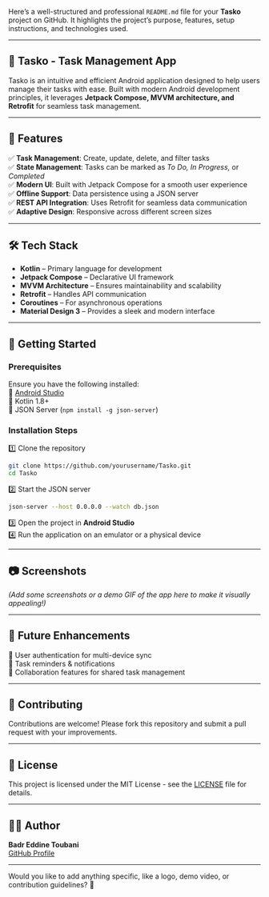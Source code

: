 Here’s a well-structured and professional `README.md` file for your **Tasko** project on GitHub. It highlights the project’s purpose, features, setup instructions, and technologies used. 

---

## 📝 Tasko - Task Management App  

Tasko is an intuitive and efficient Android application designed to help users manage their tasks with ease. Built with modern Android development principles, it leverages **Jetpack Compose, MVVM architecture, and Retrofit** for seamless task management.  

---

## 📌 Features  

✅ **Task Management**: Create, update, delete, and filter tasks  
✅ **State Management**: Tasks can be marked as *To Do, In Progress,* or *Completed*  
✅ **Modern UI**: Built with Jetpack Compose for a smooth user experience  
✅ **Offline Support**: Data persistence using a JSON server  
✅ **REST API Integration**: Uses Retrofit for seamless data communication  
✅ **Adaptive Design**: Responsive across different screen sizes  

---

## 🛠️ Tech Stack  

- **Kotlin** – Primary language for development  
- **Jetpack Compose** – Declarative UI framework  
- **MVVM Architecture** – Ensures maintainability and scalability  
- **Retrofit** – Handles API communication  
- **Coroutines** – For asynchronous operations  
- **Material Design 3** – Provides a sleek and modern interface  

---

## 🚀 Getting Started  

### Prerequisites  
Ensure you have the following installed:  
🔹 [Android Studio](https://developer.android.com/studio)  
🔹 Kotlin 1.8+  
🔹 JSON Server (`npm install -g json-server`)  

### Installation Steps  

1️⃣ Clone the repository  
```sh
git clone https://github.com/yourusername/Tasko.git
cd Tasko
```  
2️⃣ Start the JSON server  
```sh
json-server --host 0.0.0.0 --watch db.json
```  
3️⃣ Open the project in **Android Studio**  
4️⃣ Run the application on an emulator or a physical device  

---

## 📷 Screenshots  

*(Add some screenshots or a demo GIF of the app here to make it visually appealing!)*  

---

## 🎯 Future Enhancements  

🚀 User authentication for multi-device sync  
🚀 Task reminders & notifications  
🚀 Collaboration features for shared task management  

---

## 🤝 Contributing  

Contributions are welcome! Please fork this repository and submit a pull request with your improvements.  

---

## 📜 License  

This project is licensed under the MIT License - see the [LICENSE](LICENSE) file for details.  

---

## 🧑‍💻 Author  

**Badr Eddine Toubani**  
[GitHub Profile](https://github.com/yourusername)  

---

Would you like to add anything specific, like a logo, demo video, or contribution guidelines? 🚀
